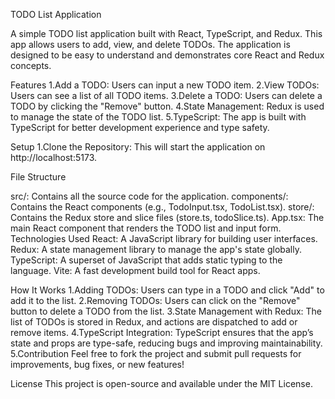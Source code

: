 TODO List Application

A simple TODO list application built with React, TypeScript, and Redux. This app allows users to add, view, and delete TODOs. The application is designed to be easy to understand and demonstrates core React and Redux concepts.

Features
1.Add a TODO: Users can input a new TODO item.
2.View TODOs: Users can see a list of all TODO items.
3.Delete a TODO: Users can delete a TODO by clicking the "Remove" button.
4.State Management: Redux is used to manage the state of the TODO list.
5.TypeScript: The app is built with TypeScript for better development experience and type safety.

Setup
1.Clone the Repository:
This will start the application on http://localhost:5173.

File Structure

src/: Contains all the source code for the application.
components/: Contains the React components (e.g., TodoInput.tsx, TodoList.tsx).
store/: Contains the Redux store and slice files (store.ts, todoSlice.ts).
App.tsx: The main React component that renders the TODO list and input form.
Technologies Used
React: A JavaScript library for building user interfaces.
Redux: A state management library to manage the app's state globally.
TypeScript: A superset of JavaScript that adds static typing to the language.
Vite: A fast development build tool for React apps.

How It Works
1.Adding TODOs:
Users can type in a TODO and click "Add" to add it to the list.
2.Removing TODOs:
Users can click on the "Remove" button to delete a TODO from the list.
3.State Management with Redux:
The list of TODOs is stored in Redux, and actions are dispatched to add or remove items.
4.TypeScript Integration:
TypeScript ensures that the app’s state and props are type-safe, reducing bugs and improving maintainability.
5.Contribution
Feel free to fork the project and submit pull requests for improvements, bug fixes, or new features!

License
This project is open-source and available under the MIT License.
